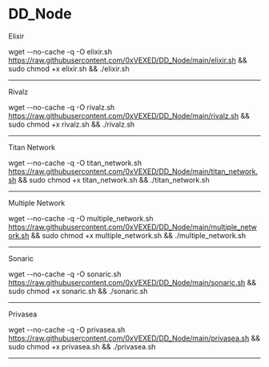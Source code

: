 # DD_Node

Elixir

wget --no-cache -q -O elixir.sh https://raw.githubusercontent.com/0xVEXED/DD_Node/main/elixir.sh && sudo chmod +x elixir.sh && ./elixir.sh

----------------------------------------------------------------------------------------------------------------------------------------------------------------------------------

Rivalz

wget --no-cache -q -O rivalz.sh https://raw.githubusercontent.com/0xVEXED/DD_Node/main/rivalz.sh && sudo chmod +x rivalz.sh && ./rivalz.sh

----------------------------------------------------------------------------------------------------------------------------------------------------------------------------------

Titan Network

wget --no-cache -q -O titan_network.sh https://raw.githubusercontent.com/0xVEXED/DD_Node/main/titan_network.sh && sudo chmod +x titan_network.sh && ./titan_network.sh

----------------------------------------------------------------------------------------------------------------------------------------------------------------------------------

Multiple Network

wget --no-cache -q -O multiple_network.sh https://raw.githubusercontent.com/0xVEXED/DD_Node/main/multiple_network.sh && sudo chmod +x multiple_network.sh && ./multiple_network.sh

----------------------------------------------------------------------------------------------------------------------------------------------------------------------------------

Sonaric

wget --no-cache -q -O sonaric.sh https://raw.githubusercontent.com/0xVEXED/DD_Node/main/sonaric.sh && sudo chmod +x sonaric.sh && ./sonaric.sh

----------------------------------------------------------------------------------------------------------------------------------------------------------------------------------

Privasea

wget --no-cache -q -O privasea.sh https://raw.githubusercontent.com/0xVEXED/DD_Node/main/privasea.sh && sudo chmod +x privasea.sh && ./privasea.sh

----------------------------------------------------------------------------------------------------------------------------------------------------------------------------------
